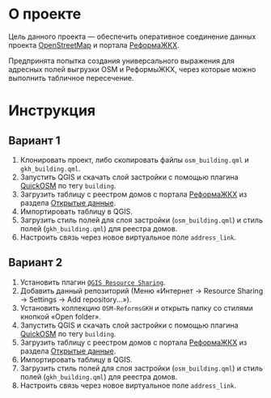 # О проекте

Цель данного проекта — обеспечить оперативное соединение данных проекта [OpenStreetMap](https://www.openstreetmap.org/) и портала [РеформаЖКХ](https://www.reformagkh.ru/).

Предпринята попытка создания универсального выражения для адресных полей выгрузки OSM и РеформыЖКХ, через которые можно выполнить табличное пересечение.

# Инструкция

## Вариант 1

1. Клонировать проект, либо скопировать файлы `osm_building.qml` и `gkh_building.qml`.
2. Запустить QGIS и скачать слой застройки с помощью плагина [QuickOSM](https://plugins.qgis.org/plugins/QuickOSM/) по тегу `building`.
3. Загрузить таблицу с реестром домов с портала [РеформаЖКХ](https://www.reformagkh.ru/) из раздела [Открытые данные](https://www.reformagkh.ru/opendata?cids=house_management&page=1&pageSize=10).
4. Импортировать таблицу в QGIS.
5. Загрузить стиль полей для слоя застройки (`osm_building.qml`) и стиль полей (`gkh_building.qml`) для реестра домов.
6. Настроить связь через новое виртуальное поле `address_link`.

## Вариант 2

1. Установить плагин [`QGIS Resource Sharing`](https://qgis-contribution.github.io/QGIS-ResourceSharing/).
2. Добавить данный репозиторий (Меню «Интернет → Resource Sharing → Settings → Add repository...»).
3. Установить коллекцию `OSM-ReformsGKH` и открыть папку со стилями кнопкой «Open folder».
4. Запустить QGIS и скачать слой застройки с помощью плагина [QuickOSM](https://plugins.qgis.org/plugins/QuickOSM/) по тегу `building`.
5. Загрузить таблицу с реестром домов с портала [РеформаЖКХ](https://www.reformagkh.ru/) из раздела [Открытые данные](https://www.reformagkh.ru/opendata?cids=house_management&page=1&pageSize=10).
6. Импортировать таблицу в QGIS.
7. Загрузить стиль полей для слоя застройки (`osm_building.qml`) и стиль полей (`gkh_building.qml`) для реестра домов.
8. Настроить связь через новое виртуальное поле `address_link`.
